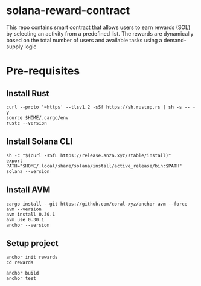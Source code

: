 # solana-reward-contract
This repo contains smart contract that allows users to earn rewards (SOL) by selecting an activity from a predefined list. The rewards are dynamically based on the total number of users and available tasks using a demand-supply logic


# Pre-requisites
## Install Rust
```
curl --proto '=https' --tlsv1.2 -sSf https://sh.rustup.rs | sh -s -- -y
source $HOME/.cargo/env
rustc --version
```
## Install Solana CLI
```
sh -c "$(curl -sSfL https://release.anza.xyz/stable/install)"
export PATH="$HOME/.local/share/solana/install/active_release/bin:$PATH"
solana --version
```

## Install AVM
```
cargo install --git https://github.com/coral-xyz/anchor avm --force
avm --version
avm install 0.30.1
avm use 0.30.1
anchor --version
```

## Setup project
```
anchor init rewards
cd rewards

anchor build
anchor test
```